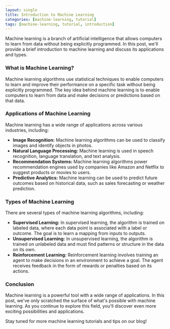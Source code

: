 ```yaml
---
layout: single
title: Introduction to Machine Learning
categories: [machine-learning, tutorial]
tags: [machine-learning, tutorial, introduction]
---
```


Machine learning is a branch of artificial intelligence that allows computers to learn from data without being explicitly programmed. In this post, we'll provide a brief introduction to machine learning and discuss its applications and types.

### What is Machine Learning?

Machine learning algorithms use statistical techniques to enable computers to learn and improve their performance on a specific task without being explicitly programmed. The key idea behind machine learning is to enable computers to learn from data and make decisions or predictions based on that data.

### Applications of Machine Learning

Machine learning has a wide range of applications across various industries, including:

- **Image Recognition:** Machine learning algorithms can be used to classify images and identify objects in photos.
- **Natural Language Processing:** Machine learning is used in speech recognition, language translation, and text analysis.
- **Recommendation Systems:** Machine learning algorithms power recommendation engines used by companies like Amazon and Netflix to suggest products or movies to users.
- **Predictive Analytics:** Machine learning can be used to predict future outcomes based on historical data, such as sales forecasting or weather prediction.

### Types of Machine Learning

There are several types of machine learning algorithms, including:

- **Supervised Learning:** In supervised learning, the algorithm is trained on labeled data, where each data point is associated with a label or outcome. The goal is to learn a mapping from inputs to outputs.
- **Unsupervised Learning:** In unsupervised learning, the algorithm is trained on unlabeled data and must find patterns or structure in the data on its own.
- **Reinforcement Learning:** Reinforcement learning involves training an agent to make decisions in an environment to achieve a goal. The agent receives feedback in the form of rewards or penalties based on its actions.

### Conclusion

Machine learning is a powerful tool with a wide range of applications. In this post, we've only scratched the surface of what's possible with machine learning. As you continue to explore this field, you'll discover even more exciting possibilities and applications.

Stay tuned for more machine learning tutorials and tips on our blog!
